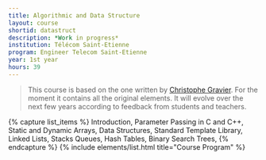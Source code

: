 ```yaml
---
title: Algorithmic and Data Structure
layout: course
shortid: datastruct
description: *Work in progress*
institution: Télécom Saint-Etienne
program: Engineer Telecom Saint-Etienne
year: 1st year
hours: 39
---
```


> This course is based on the one written by [Christophe Gravier](https://cgravier.fr/). For the moment it contains all the original elements. It will evolve over the next few years according to feedback from students and teachers.

{% capture list_items %}
Introduction,
Parameter Passing in C and C++,
Static and Dynamic Arrays,
Data Structures,
Standard Template Library,
Linked Lists,
Stacks Queues,
Hash Tables,
Binary Search Trees,
{% endcapture %}
{% include elements/list.html title="Course Program" %}

